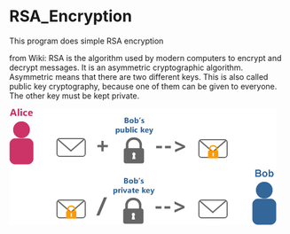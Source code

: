 # RSA_Encryption
This program does simple RSA encryption

from Wiki:
RSA is the algorithm used by modern computers to encrypt and decrypt messages. It is an asymmetric cryptographic algorithm. Asymmetric means that there are two different keys. This is also called public key cryptography, because one of them can be given to everyone. The other key must be kept private.

![alt tag](https://raw.githubusercontent.com/Denisolt/RSA_Encryption/master/img.png)
